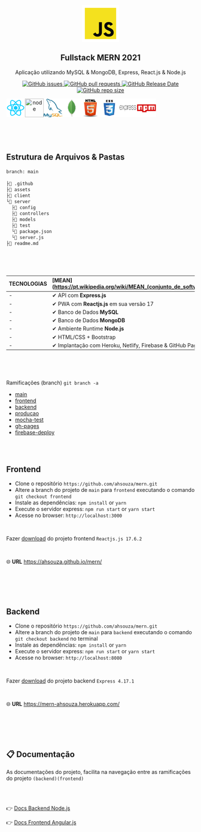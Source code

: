 <p align="center">
 <img width="100px" src="assets/javascript.png" align="center" alt="GitHub Readme Stats" />
 <h2 align="center">Fullstack MERN 2021</h2>
 <p align="center">
    Aplicação utilizando MySQL & MongoDB, Express, React.js & Node.js</p>
 </p>
  <p align="center">
    <a href="https://github.com/ahsouza/github-readme-stats/actions">
      <img alt="GitHub issues" src="https://img.shields.io/github/issues/ahsouza/mern">
    </a>
    <a href="https://codecov.io/gh/ahsouza/github-readme-stats">
      <img alt="GitHub pull requests" src="https://img.shields.io/github/issues-pr/ahsouza/mern">
    </a>
    <a href="https://a.paddle.com/v2/click/16413/119403?link=1227">
      <img alt="GitHub Release Date" src="https://img.shields.io/github/release-date/ahsouza/mern">
    </a>
    <a href="https://a.paddle.com/v2/click/16413/119403?link=2345">
      <img alt="GitHub repo size" src="https://img.shields.io/github/repo-size/ahsouza/mern">
    </a>
  </p>
  <div style="display: flex" align="center">
    <img src="assets/react.png" width=50 height=50 title='react'/> <img src="assets/node.png" width=50 height=50 title='node'/> <img src="assets/mysql.png" width=50 height=50 title='mysql'/><img src="assets/mongodb.png" width=50 height=50 title='mysql'/> <img src="assets/html.png" width=50 height=50 title='html'/> <img src="assets/css.png" width=50 height=50 title='css'/> <img src="assets/express.png" width=50 height=50 title='express'/> <img src="assets/npm.png" width=50 height=50 title='npm'/> 
  </div>
</p>

<br>
<br>
<br>

## Estrutura de Arquivos & Pastas

```
branch: main

├📄 .github
├📂 assets
├📂 client
└📂 server
  ├📂 config
  ├📂 controllers
  ├📂 models
  ├📂 test
  └📄 package.json
  └📄 server.js
├📄 readme.md
```
<br>
<br>
<br>

| TECNOLOGIAS              | [MEAN](https://pt.wikipedia.org/wiki/MEAN_(conjunto_de_software) |
| ------------------------ | :----------------------------------------------------------- |
| -                        | ✔ API com **Express.js** 
| -                        | ✔ PWA com **Reactjs.js** em sua versão 17
| -                        | ✔ Banco de Dados **MySQL**                                                                      
| -                        | ✔ Banco de Dados **MongoDB**                                                                      
| -                        | ✔ Ambiente Runtime **Node.js**
| -                        | ✔ HTML/CSS + Bootstrap                               
| -                        | ✔ Implantação com Heroku, Netlify, Firebase & GitHub Pages                               

<br>
<br>
<br>

Ramificações (branch) ```git branch -a```

- [main](https://github.com/ahsouza/mern/tree/main)
- [frontend](https://github.com/ahsouza/mern/tree/frontend)
- [backend](https://github.com/ahsouza/mern/tree/backend)
- [producao](https://github.com/ahsouza/mern/tree/producao)
- [mocha-test](https://github.com/ahsouza/mern/tree/mocha-test)
- [gh-pages](https://github.com/ahsouza/mern/tree/gh-pages)
- [firebase-deploy](https://github.com/ahsouza/mern/tree/firebase-deploy)

<br>
<br>

## Frontend

- Clone o repositório `https://github.com/ahsouza/mern.git` 
- Altere a branch do projeto de `main` para `frontend` executando o comando `git checkout frontend` 
- Instale as dependências: `npm install` or `yarn`
- Execute o servidor express: `npm run start` or `yarn start`
- Acesse no browser: `http://localhost:3000`

<br>

Fazer [download](https://github.com/ahsouza/mern/archive/frontend.zip) do projeto frontend `Reactjs.js 17.6.2`

<br>

🌐 **URL** https://ahsouza.github.io/mern/


<br>
<br>
<br>
<br>

## Backend

- Clone o repositório `https://github.com/ahsouza/mern.git` 
- Altere a branch do projeto de `main` para `backend` executando o comando `git checkout backend` no terminal
- Instale as dependências: `npm install` or `yarn`
- Execute o servidor express: `npm run start` or `yarn start`
- Acesse no browser: `http://localhost:8080`

<br>

Fazer [download](https://github.com/ahsouza/mern/archive/backend.zip) do projeto backend `Express 4.17.1`

<br>

🌐 **URL** https://mern-ahsouza.herokuapp.com/

<br>
<br>
<br>
<br>

## 📋 Documentação

As documentações do projeto, facilita na navegação entre as ramificações do projeto `(backend)(frontend)` 

<br>
<br>

👉 [Docs Backend Node.js](https://github.com/ahsouza/mern/tree/backend)

👉 [Docs Frontend Angular.js](https://github.com/ahsouza/mern/tree/frontend)
